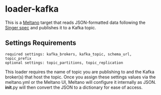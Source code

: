 # loader-kafka

This is a [Meltano](https://meltano.com/) target that reads JSON-formatted data
following the [Singer spec](https://github.com/singer-io/getting-started/blob/master/SPEC.md) and publishes it to a Kafka topic.

## Settings Requirements

```
required settings: kafka_brokers, kafka_topic, schema_url, topic_prefix
optional settings: topic_partitions, topic_replication
```

This loader requires the name of topic you are publishing to and the Kafka broker(s) that host the topic. Once you assign these settings values via the meltano.yml or the Meltano UI, Meltano will configure it internally as JSON. __init__.py will then convert the JSON to a dictionary for ease of access.

